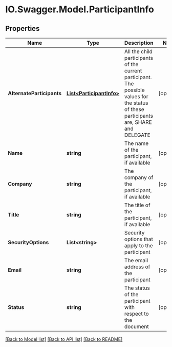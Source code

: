# IO.Swagger.Model.ParticipantInfo
## Properties

Name | Type | Description | Notes
------------ | ------------- | ------------- | -------------
**AlternateParticipants** | [**List&lt;ParticipantInfo&gt;**](ParticipantInfo.md) | All the child participants of the current participant. The possible values for the status of these participants are, SHARE and DELEGATE | [optional] 
**Name** | **string** | The name of the participant, if available | [optional] 
**Company** | **string** | The company of the participant, if available | [optional] 
**Title** | **string** | The title of the participant, if available | [optional] 
**SecurityOptions** | **List&lt;string&gt;** | Security options that apply to the participant | [optional] 
**Email** | **string** | The email address of the participant | [optional] 
**Status** | **string** | The status of the participant with respect to the document | [optional] 

[[Back to Model list]](../README.md#documentation-for-models) [[Back to API list]](../README.md#documentation-for-api-endpoints) [[Back to README]](../README.md)

